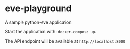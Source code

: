 # eve-playground

A sample python-eve application

Start the application with: `docker-compose up`.

The API endpoint will be available at `http://localhost:8000`
